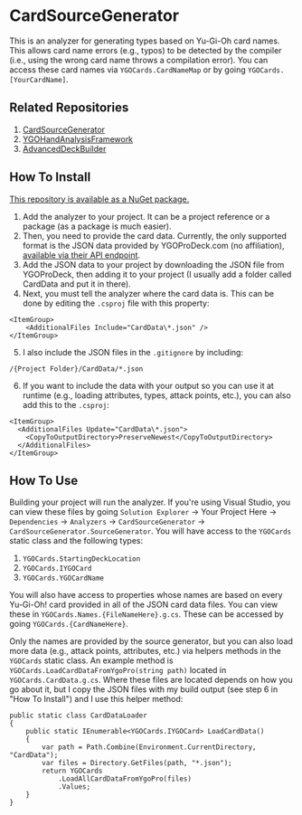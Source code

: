 # CardSourceGenerator
This is an analyzer for generating types based on Yu-Gi-Oh card names. This allows card name errors (e.g., typos) to be detected by the compiler (i.e., using the wrong card name throws a compilation error). You can access these card names via `YGOCards.CardNameMap` or by going `YGOCards.[YourCardName]`.

## Related Repositories
1. [CardSourceGenerator](https://github.com/mlivernoche/CardSourceGenerator)
2. [YGOHandAnalysisFramework](https://github.com/mlivernoche/YGOHandAnalysisFramework)
3. [AdvancedDeckBuilder](https://github.com/mlivernoche/AdvancedDeckBuilder)

## How To Install
[This repository is available as a NuGet package.](https://www.nuget.org/packages/CardSourceGenerator/)

1. Add the analyzer to your project. It can be a project reference or a package (as a package is much easier).
2. Then, you need to provide the card data. Currently, the only supported format is the JSON data provided by YGOProDeck.com (no affiliation), [available via their API endpoint](https://ygoprodeck.com/api-guide/).
3. Add the JSON data to your project by downloading the JSON file from YGOProDeck, then adding it to your project (I usually add a folder called CardData and put it in there).
4. Next, you must tell the analyzer where the card data is. This can be done by editing the `.csproj` file with this property:

```
<ItemGroup>
	<AdditionalFiles Include="CardData\*.json" />
</ItemGroup>
```

5. I also include the JSON files in the `.gitignore` by including:

```
/{Project Folder}/CardData/*.json
```

6. If you want to include the data with your output so you can use it at runtime (e.g., loading attributes, types, attack points, etc.), you can also add this to the `.csproj`:

```
<ItemGroup>
  <AdditionalFiles Update="CardData\*.json">
    <CopyToOutputDirectory>PreserveNewest</CopyToOutputDirectory>
  </AdditionalFiles>
</ItemGroup>
```

## How To Use
Building your project will run the analyzer. If you're using Visual Studio, you can view these files by going `Solution Explorer` -> Your Project Here -> `Dependencies` -> `Analyzers` -> `CardSourceGenerator` -> `CardSourceGenerator.SourceGenerator`. You will have access to the `YGOCards` static class and the following types:

1. `YGOCards.StartingDeckLocation`
2. `YGOCards.IYGOCard`
3. `YGOCards.YGOCardName`

You will also have access to properties whose names are based on every Yu-Gi-Oh! card provided in all of the JSON card data files. You can view these in `YGOCards.Names.{FileNameHere}.g.cs`. These can be accessed by going `YGOCards.{CardNameHere}`.

Only the names are provided by the source generator, but you can also load more data (e.g., attack points, attributes, etc.) via helpers methods in the `YGOCards` static class. An example method is `YGOCards.LoadCardDataFromYgoPro(string path)` located in `YGOCards.CardData.g.cs`. Where these files are located depends on how you go about it, but I copy the JSON files with my build output (see step 6 in "How To Install") and I use this helper method:

```
public static class CardDataLoader
{
    public static IEnumerable<YGOCards.IYGOCard> LoadCardData()
    {
        var path = Path.Combine(Environment.CurrentDirectory, "CardData");
        var files = Directory.GetFiles(path, "*.json");
        return YGOCards
            .LoadAllCardDataFromYgoPro(files)
            .Values;
    }
}
```
